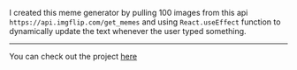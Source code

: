 I created this meme generator by pulling 100 images from this api `https://api.imgflip.com/get_memes` and using `React.useEffect` function to dynamically update the text whenever the user typed something.
***
You can check out the project [here](https://jshelver.github.io/Meme-Generator/)

